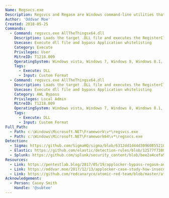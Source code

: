 ```yaml
---
Name: Regsvcs.exe
Description: Regsvcs and Regasm are Windows command-line utilities that are used to register .NET Component Object Model (COM) assemblies
Author: 'Oddvar Moe'
Created: 2018-05-25
Commands:
  - Command: regsvcs.exe AllTheThingsx64.dll
    Description: Loads the target .DLL file and executes the RegisterClass function.
    Usecase: Execute dll file and bypass Application whitelisting
    Category: Execute
    Privileges: User
    MitreID: T1218.009
    OperatingSystem: Windows vista, Windows 7, Windows 8, Windows 8.1, Windows 10, Windows 11
    Tags:
      - Execute: DLL
      - Input: Custom Format
  - Command: regsvcs.exe AllTheThingsx64.dll
    Description: Loads the target .DLL file and executes the RegisterClass function.
    Usecase: Execute dll file and bypass Application whitelisting
    Category: AWL Bypass
    Privileges: Local Admin
    MitreID: T1218.009
    OperatingSystem: Windows vista, Windows 7, Windows 8, Windows 8.1, Windows 10, Windows 11
    Tags:
      - Execute: DLL
      - Input: Custom Format
Full_Path:
  - Path: c:\Windows\Microsoft.NET\Framework\v*\regsvcs.exe
  - Path: c:\Windows\Microsoft.NET\Framework64\v*\regsvcs.exe
Detection:
  - Sigma: https://github.com/SigmaHQ/sigma/blob/6312dd1d44d309608552105c334948f793e89f48/rules/windows/process_creation/proc_creation_win_lolbin_regasm.yml
  - Elastic: https://github.com/elastic/detection-rules/blob/12577f7380f324fcee06dab3218582f4a11833e7/rules/windows/execution_register_server_program_connecting_to_the_internet.toml
  - Splunk: https://github.com/splunk/security_content/blob/bee2a4cefa533f286c546cbe6798a0b5dec3e5ef/detections/endpoint/detect_regsvcs_with_network_connection.yml
Resources:
  - Link: https://pentestlab.blog/2017/05/19/applocker-bypass-regasm-and-regsvcs/
  - Link: https://oddvar.moe/2017/12/13/applocker-case-study-how-insecure-is-it-really-part-1/
  - Link: https://github.com/redcanaryco/atomic-red-team/blob/master/atomics/T1218.009/T1218.009.md
Acknowledgement:
  - Person: Casey Smith
    Handle: '@subtee'
---
```

